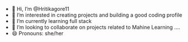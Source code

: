 - 👋 Hi, I’m @Hritikagore11
- 👀 I’m interested in creating projects and building a good coding profile
- 🌱 I’m currently learning full stack 
- 💞️ I’m looking to collaborate on projects related to Mahine Learning ....
- 😄 Pronouns: she/her

<!---
Hritikagore11/Hritikagore11 is a ✨ special ✨ repository because its `README.md` (this file) appears on your GitHub profile.
You can click the Preview link to take a look at your changes.
--->
